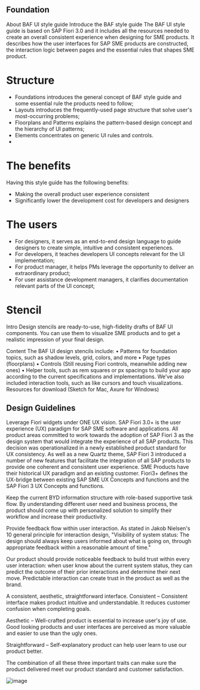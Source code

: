 ## Foundation

About BAF UI style guide
Introduce the BAF style guide
The BAF UI style guide is based on SAP Fiori 3.0 and it includes all the resources needed to create an overall consistent experience when designing for SME products. It describes how the user interfaces for SAP SME products are constructed, the interaction logic between pages and the essential rules that shapes SME product. 

# Structure
-	Foundations introduces the general concept of BAF style guide and some essential rule the products need to follow;
-	Layouts introduces the frequently-used page structure that solve user's most-occurring problems;
-	Floorplans and Patterns explains the pattern-based design concept and the hierarchy of UI patterns;
-	Elements concentrates on generic UI rules and controls.
-	
# The benefits
Having this style guide has the following benefits:
-	Making the overall product user experience consistent
-	Significantly lower the development cost for developers and designers

# The users 
-	For designers, it serves as an end-to-end design language to guide designers to create simple, intuitive and consistent experiences.
-	For developers, it teaches developers UI concepts relevant for the UI implementation;
-	For product manager, it helps PMs leverage the opportunity to deliver an extraordinary product;
-	For user assistance development managers, it clarifies documentation relevant parts of the UI concept;

# Stencil
Intro
Design stencils are ready-to-use, high-fidelity drafts of BAF UI components. You can use them to visualize SME products and to get a realistic impression of your final design.

Content
The BAF UI design stencils include:
•	Patterns for foundation topics, such as shadow levels, grid, colors, and more
•	Page types (floorplans)
•	Controls (Still reusing Fiori controls, meanwhile adding new ones)
•	Helper tools, such as rem squares or px spacings to build your app according to the current specifications and implementations. We’ve also included interaction tools, such as like cursors and touch visualizations.
Resources for download (Sketch for Mac, Axure for Windows)

## Design Guidelines
Leverage Fiori widgets under ONE UX vision.
SAP Fiori 3.0+ is the user experience (UX) paradigm for SAP SME software and applications.
All product areas committed to work towards the adoption of SAP Fiori 3 as the design system that would integrate the experience of all SAP products. This decision was operationalized in a newly established product standard for UX consistency. 
As well as a new Quartz theme, SAP Fiori 3 introduced a number of new features that facilitate the integration of all SAP products to provide one coherent and consistent user experience.
SME Products have their historical UX paradigm and an existing customer.
Fiori3+ defines the UX-bridge between existing SAP SME UX Concepts and functions and the SAP Fiori 3 UX Concepts and functions.

Keep the current BYD information structure with role-based supportive task flow.
By understanding different user need and business process, the product 
should come up with personalized solution to simplify their workflow and increase their productivity. 

Provide feedback flow within user interaction.
As stated in Jakob Nielsen's 10 general principle for interaction design, "Visibility of system status: The design should always keep users informed about what is going on, through appropriate feedback within a reasonable amount of time."

Our product should provide noticeable feedback to build trust within every user interaction: when user know about the current system status, they can predict the outcome of their prior interactions and determine their next move. Predictable interaction can create trust in the product as well as the brand.

A consistent, aesthetic, straightforward interface. 
Consistent – Consistent interface makes product intuitive and understandable. It reduces customer confusion when completing goals. 
 
Aesthetic – Well-crafted product is essential to increase user's joy of use. Good looking products and user interfaces are perceived as more valuable and easier to use than the ugly ones.
 
Straightforward – Self-explanatory product can help user learn to use our product better.
 
The combination of all these three important traits can make sure the product delivered meet our product standard and customer satisfaction.

![image](https://user-images.githubusercontent.com/79896473/109613870-be0adf00-7b6c-11eb-9483-a4a369c9d794.png)

